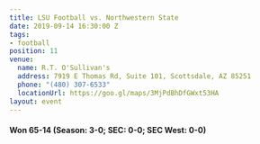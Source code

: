 ```yaml
---
title: LSU Football vs. Northwestern State
date: 2019-09-14 16:30:00 Z
tags:
- football
position: 11
venue:
  name: R.T. O'Sullivan's
  address: 7919 E Thomas Rd, Suite 101, Scottsdale, AZ 85251
  phone: "(480) 307-6533"
  locationUrl: https://goo.gl/maps/3MjPdBhDfGWxt53HA
layout: event
---
```


#### Won 65-14 (Season: 3-0; SEC: 0-0; SEC West: 0-0)